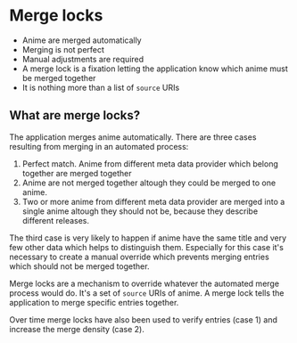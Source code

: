 # Merge locks

+ Anime are merged automatically
+ Merging is not perfect
+ Manual adjustments are required
+ A merge lock is a fixation letting the application know which anime must be merged together
+ It is nothing more than a list of `source` URIs

## What are merge locks?

The application merges anime automatically. There are three cases resulting from merging in an automated process:

1. Perfect match. Anime from different meta data provider which belong together are merged together
2. Anime are not merged together altough they could be merged to one anime.
3. Two or more anime from different meta data provider are merged into a single anime altough they should not be, because they describe different releases.

The third case is very likely to happen if anime have the same title and very few other data which helps to distinguish them. Especially for this case
it's necessary to create a manual override which prevents merging entries which should not be merged together.

Merge locks are a mechanism to override whatever the automated merge process would do. It's a set of `source` URIs of anime.
A merge lock tells the application to merge specific entries together.

Over time merge locks have also been used to verify entries (case 1) and increase the merge density (case 2).